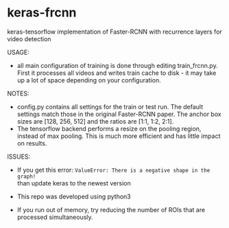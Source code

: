 # keras-frcnn
keras-tensorflow implementation of Faster-RCNN with recurrence layers for video detection

USAGE:
- all main configuration of training is done through editing train_frcnn.py. First it processes all videos and writes train cache to disk - it may take up a lot of space depending on your configuration.

NOTES:
- config.py contains all settings for the train or test run. The default settings match those in the original Faster-RCNN
paper. The anchor box sizes are [128, 256, 512] and the ratios are [1:1, 1:2, 2:1].
- The tensorflow backend performs a resize on the pooling region, instead of max pooling. This is much more efficient and has little impact on results.


ISSUES:

- If you get this error:
`ValueError: There is a negative shape in the graph!`    
    than update keras to the newest version

- This repo was developed using python3

- If you run out of memory, try reducing the number of ROIs that are processed simultaneously. 
